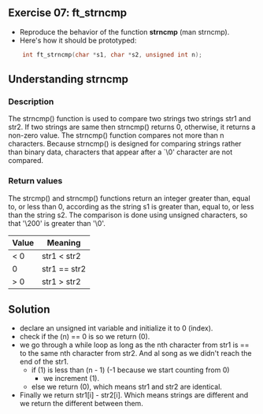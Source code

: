 ## Exercise 07: ft_strncmp
- Reproduce the behavior of the function __strncmp__ (man strncmp).
- Here's how it should be prototyped:
```C
	int	ft_strncmp(char *s1, char *s2, unsigned int n);
```

## Understanding __strncmp__

### Description
The strncmp() function is used to compare two strings two strings str1 and str2. If two strings are same then strncmp() returns 0, otherwise, it returns a non-zero value.
The strncmp() function compares not more than n characters.  Because strncmp() is designed for comparing strings rather than binary data, characters that appear after a `\0' character are not compared.

### Return values
The strcmp() and strncmp() functions return an integer greater than, equal to, or less than 0, according as the string s1 is greater than, equal to, or less than the string s2.  The comparison is done using unsigned characters, so that '\200' is greater than '\0'.

| Value | Meaning |
|---|----|
| < 0| str1 < str2
| 0|str1 == str2
| > 0  | str1 > str2

## Solution
- declare an unsigned int variable and initialize it to 0 (index).
- check if the (n) == 0 is so we return (0).
- we go through a while loop as long as the nth character from str1 is == to the same nth character from str2. And al song as we didn't reach the end of the str1.
	- if (1) is less than (n - 1) (-1 because we start counting from 0)
		- we increment (1).
	- else we return (0), which means str1 and str2 are identical.
- Finally we return str1[i] - str2[i]. Which means strings are different and we return the different between them.

